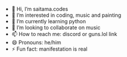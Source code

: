 - 👋 Hi, I’m saitama.codes
- 👀 I’m interested in coding, music and painting
- 🌱 I’m currently learning python
- 💞️ I’m looking to collaborate on music 
- 📫 How to reach me: discord or guns.lol link
- 😄 Pronouns: he/him
- ⚡ Fun fact: manifestation is real

<!---
sreyanshu18/sreyanshu18 is a ✨ special ✨ repository because its `README.md` (this file) appears on your GitHub profile.
You can click the Preview link to take a look at your changes.
--->
